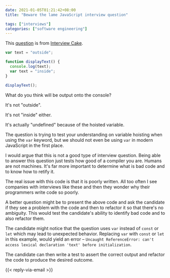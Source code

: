 ```yaml
---
date: 2021-01-05T01:21:42+08:00
title: "Beware the lame JavaScript interview question"

tags: ["interviews"]
categories: ["software engineering"]
---
```


This [question](https://www.interviewcake.com/question/javascript/js-scope?) is from [Interview Cake](https://www.interviewcake.com/).

```js
var text = "outside";

function displayText() {
  console.log(text);
  var text = "inside";
}

displayText();
```

What do you think will be output onto the console?

It's not "outside".

It's not "inside" either.

It's actually "undefined" because of the hoisted variable.

The question is trying to test your understanding on variable hoisting when using the `var` keyword, but we should not even be using `var` in modern JavaScript in the first place.

I would argue that this is not a good type of interview question. Being able to answer this question just tests how good of a compiler you are. Humans are not machines. It's far more important to determine what is bad code and to know how to retify it.

The real issue with this code is that it is poorly written. All too often I see companies with interviews like these and then they wonder why their programmers write code so poorly.

A better question might be to present the above code and ask the candidate if they see a problem with the code and then to refactor it so that there's no ambiguity. This would test the candidate's ability to identify bad code and to also refactor them.

The candidate might notice that the question uses `var` instead of `const` or `let` which may lead to unexpected behavior. Replacing `var` with `const` or `let` in this example, would yield an error – `Uncaught ReferenceError: can't access lexical declaration 'text' before initialization`.

The candidate can then write a test to assert the correct output and refactor the code to produce the desired outcome.

{{< reply-via-email >}}
